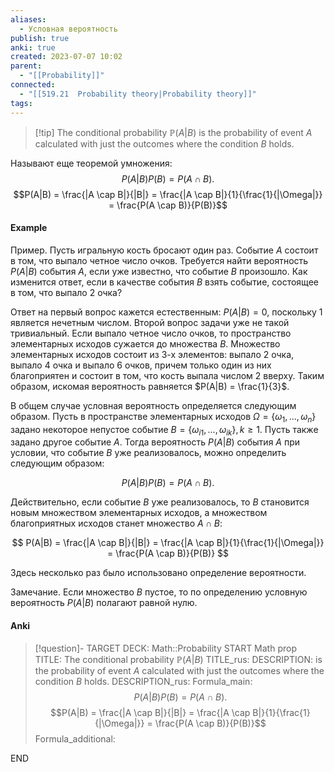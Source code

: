 ```yaml
---
aliases:
  - Условная вероятность
publish: true
anki: true
created: 2023-07-07 10:02
parent:
  - "[[Probability]]"
connected:
  - "[[519.21  Probability theory|Probability theory]]"
tags:
---
```


> [!tip] The conditional probability $\mathbb{P}(A|B)$
 is the probability of event $A$ calculated with just the outcomes where the condition $B$ holds.

Нaзывают еще теоремой умножения:
$$P(A|B)P(B) = P(A \cap B).$$
$$P(A|B) = \frac{|A \cap B|}{|B|} = \frac{|A \cap B|}{1}{\frac{1}{|\Omega|}} = \frac{P(A \cap B)}{P(B)}$$

#### Example
Пример. Пусть игральную кость бросают один раз. Событие $A$ состоит в том, что выпало четное число очков. Требуется найти вероятность $P(A|B)$ события $A$, если уже известно, что событие $B$ произошло. Как изменится ответ, если в качестве события $B$ взять событие, состоящее в том, что выпало 2 очка?

Ответ на первый вопрос кажется естественным: $P(A|B) = 0$, поскольку 1 является нечетным числом. Второй вопрос задачи уже не такой тривиальный. Если выпало четное число очков, то пространство элементарных исходов сужается до множества $B$. Множество элементарных исходов состоит из 3-х элементов: выпало 2 очка, выпало 4 очка и выпало 6 очков, причем только один из них благоприятен и состоит в том, что кость выпала числом 2 вверху. Таким образом, искомая вероятность равняется $P(A|B) = \frac{1}{3}$.

В общем случае условная вероятность определяется следующим образом. Пусть в пространстве элементарных исходов $\Omega = \{\omega_1, ..., \omega_n\}$ задано некоторое непустое событие $B = \{\omega_{i1}, ..., \omega_{ik}\}, k \ge 1$. Пусть также задано другое событие $A$. Тогда вероятность $P(A|B)$ события $A$ при условии, что событие $B$ уже реализовалось, можно определить следующим образом:

$$
P(A|B)P(B) = P(A \cap B).
$$

Действительно, если событие $B$ уже реализовалось, то $B$ становится новым множеством элементарных исходов, а множеством благоприятных исходов станет множество $A \cap B$:

$$
P(A|B) = \frac{|A \cap B|}{|B|} = \frac{|A \cap B|}{1}{\frac{1}{|\Omega|}} = \frac{P(A \cap B)}{P(B)}
$$

Здесь несколько раз было использовано определение вероятности.

Замечание. Если множество $B$ пустое, то по определению условную вероятность $P(A|B)$ полагают равной нулю.


#### Anki
> [!question]-
TARGET DECK: Math::Probability
START
Math prop
TITLE: The conditional probability $\mathbb{P}(A|B)$
TITLE_rus: 
DESCRIPTION: is the probability of event $A$ calculated with just the outcomes where the condition $B$ holds.
DESCRIPTION_rus: 
Formula_main: $$P(A|B)P(B) = P(A \cap B).$$
$$P(A|B) = \frac{|A \cap B|}{|B|} = \frac{|A \cap B|}{1}{\frac{1}{|\Omega|}} = \frac{P(A \cap B)}{P(B)}$$
Formula_additional:
<!--ID: 1702137389003-->
END

